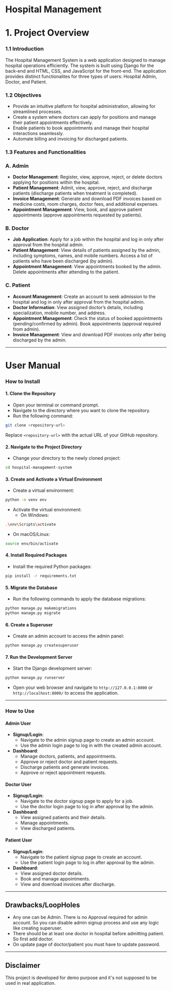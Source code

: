 # Hospital Management

**1. Project Overview**
===================

### 1.1 Introduction

The Hospital Management System is a web application designed to manage hospital operations efficiently. The system is built using Django for the back-end and HTML, CSS, and JavaScript for the front-end. The application provides distinct functionalites for three types of users: Hospital Admin, Doctor, and Patient.

### 1.2 Objectives

* Provide an intuitive platform for hospital administration, allowing for streamlined processes.
* Create a system where doctors can apply for positions and manage their patient appointments effectively.
* Enable patients to book appointments and manage their hospital interactions seamlessly.
* Automate billing and invoicing for discharged patients.

### 1.3 Features and Functionalities

### A. Admin

* **Doctor Management**: Register, view, approve, reject, or delete doctors applying for positions within the hospital.
* **Patient Management**: Admit, view, approve, reject, and discharge patients (discharge patients when treatment is completed).
* **Invoice Management**: Generate and download PDF invoices based on medicine costs, room charges, doctor fees, and additional expenses.
* **Appointment Management**: View, book, and approve patient appointments (approve appointments requested by patients).

### B. Doctor

* **Job Application**: Apply for a job within the hospital and log in only after approval from the hospital admin.
* **Patient Management**: View details of patients assigned by the admin, including symptoms, names, and mobile numbers. Access a list of patients who have been discharged (by admin).
* **Appointment Management**: View appointments booked by the admin. Delete appointments after attending to the patient.

### C. Patient

* **Account Management**: Create an account to seek admission to the hospital and log in only after approval from the hospital admin.
* **Doctor Information**: View assigned doctor’s details, including specialization, mobile number, and address.
* **Appointment Management**: Check the status of booked appointments (pending/confirmed by admin). Book appointments (approval required from admin).
* **Invoice Management**: View and download PDF invoices only after being discharged by the admin.

---

**User Manual**
===========

### How to Install

#### 1. Clone the Repository

* Open your terminal or command prompt.
* Navigate to the directory where you want to clone the repository.
* Run the following command:

```bash
git clone <repository-url>
```

Replace `<repository-url>` with the actual URL of your GitHub repository.

#### 2. Navigate to the Project Directory

* Change your directory to the newly cloned project:

```bash
cd hospital-management-system
```

#### 3. Create and Activate a Virtual Environment

* Create a virtual environment:

```bash
python -m venv env
```

* Activate the virtual environment:
  + On Windows:

```bash
.\env\Scripts\activate
```

  + On macOS/Linux:

```bash
source env/bin/activate
```

#### 4. Install Required Packages

* Install the required Python packages:

```bash
pip install -r requirements.txt
```

#### 5. Migrate the Database

* Run the following commands to apply the database migrations:

```bash
python manage.py makemigrations
python manage.py migrate
```

#### 6. Create a Superuser

* Create an admin account to access the admin panel:

```bash
python manage.py createsuperuser
```

#### 7. Run the Development Server

* Start the Django development server:

```bash
python manage.py runserver
```

* Open your web browser and navigate to `http://127.0.0.1:8000` or `http://localhost:8000/` to access the application.

---

### How to Use

#### Admin User

* **Signup/Login**:
  + Navigate to the admin signup page to create an admin account.
  + Use the admin login page to log in with the created admin account.
* **Dashboard**:
  + Manage doctors, patients, and appointments.
  + Approve or reject doctor and patient requests.
  + Discharge patients and generate invoices.
  + Approve or reject appointment requests.

#### Doctor User

* **Signup/Login**:
  + Navigate to the doctor signup page to apply for a job.
  + Use the doctor login page to log in after approval by the admin.
* **Dashboard**:
  + View assigned patients and their details.
  + Manage appointments.
  + View discharged patients.

#### Patient User

* **Signup/Login**:
  + Navigate to the patient signup page to create an account.
  + Use the patient login page to log in after approval by the admin.
* **Dashboard**:
  + View assigned doctor details.
  + Book and manage appointments.
  + View and download invoices after discharge.

---

## Drawbacks/LoopHoles

- Any one can be Admin. There is no Approval required for admin account. So you can disable admin signup process and use any logic like creating superuser.
- There should be at least one doctor in hospital before admitting patient. So first add doctor.
- On update page of doctor/patient you must have to update password.

---

## Disclaimer

This project is developed for demo purpose and it's not supposed to be used in real application.
